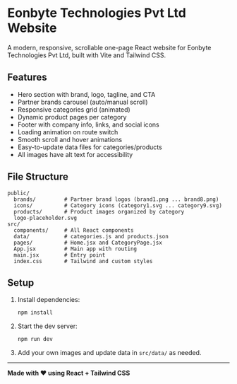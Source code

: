 # Eonbyte Technologies Pvt Ltd Website

A modern, responsive, scrollable one-page React website for Eonbyte Technologies Pvt Ltd, built with Vite and Tailwind CSS.

## Features
- Hero section with brand, logo, tagline, and CTA
- Partner brands carousel (auto/manual scroll)
- Responsive categories grid (animated)
- Dynamic product pages per category
- Footer with company info, links, and social icons
- Loading animation on route switch
- Smooth scroll and hover animations
- Easy-to-update data files for categories/products
- All images have alt text for accessibility

## File Structure
```
public/
  brands/         # Partner brand logos (brand1.png ... brand8.png)
  icons/          # Category icons (category1.svg ... category9.svg)
  products/       # Product images organized by category
  logo-placeholder.svg
src/
  components/     # All React components
  data/           # categories.js and products.json
  pages/          # Home.jsx and CategoryPage.jsx
  App.jsx         # Main app with routing
  main.jsx        # Entry point
  index.css       # Tailwind and custom styles
```

## Setup
1. Install dependencies:
   ```bash
   npm install
   ```
2. Start the dev server:
   ```bash
   npm run dev
   ```
3. Add your own images and update data in `src/data/` as needed.

---

**Made with ❤️ using React + Tailwind CSS** 